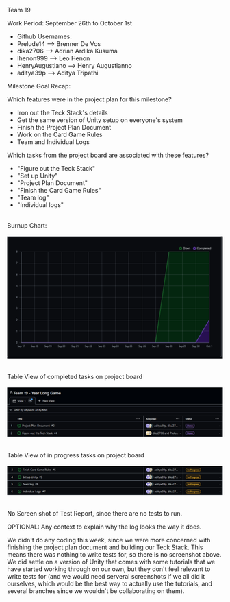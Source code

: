 Team 19

Work Period: September 26th to October 1st
<ul>
<li>Github Usernames:</li>
<li>Prelude14 --> Brenner De Vos</li>
<li>dika2706 --> Adrian Ardika Kusuma</li>
<li>lhenon999 --> Leo Henon</li>
<li>HenryAugustiano --> Henry Augustianno</li>
<li>aditya39p --> Aditya Tripathi</li>
</ul>

Milestone Goal Recap:<br>

Which features were in the project plan for this milestone?
<ul>
<li>Iron out the Teck Stack's details</li>
<li>Get the same version of Unity setup on everyone's system</li>
<li>Finish the Project Plan Document</li>
<li>Work on the Card Game Rules</li>
<li>Team and Individual Logs</li>
</ul>

Which tasks from the project board are associated with these features?
<ul>
<li>"Figure out the Teck Stack"</li>
<li>"Set up Unity"</li>
<li>"Project Plan Document"</li>
<li>"Finish the Card Game Rules"</li>
<li>"Team log"</li>
<li>"Individual logs"</li>
</ul>

<br>Burnup Chart:<br><br>
<img src = "log_imgs/burnUpOCT1.PNG"/>

<br>Table View of completed tasks on project board<br><br>
<img src = "log_imgs/compTasksOCT1.PNG"/>

<br>Table View of in progress tasks on project board<br><br>
<img src = "log_imgs/inProgTasksOCT1.PNG"/>

<br>No Screen shot of Test Report, since there are no tests to run.

OPTIONAL: Any context to explain why the log looks the way it does.
<br><p>We didn't do any coding this week, since we were more concerned with finishing the project plan document and building our Teck Stack. This means there was nothing to write tests for, so there is no screenshot above. We did settle on a version of Unity that comes with some tutorials that we have started working through on our own, but they don't feel relevant to write tests for (and we would need serveral screenshots if we all did it ourselves, which would be the best way to actually use the tutorials, and several branches since we wouldn't be collaborating on them). </p>
